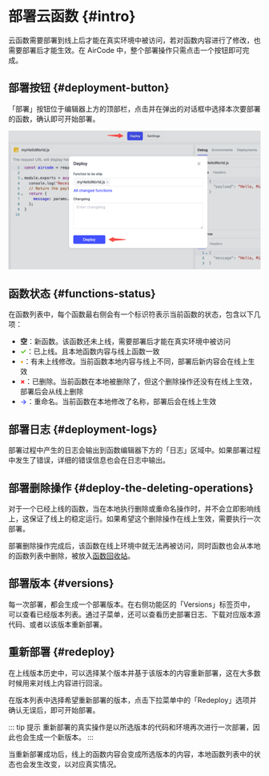 # 部署云函数 {#intro}

云函数需要部署到线上后才能在真实环境中被访问，若对函数内容进行了修改，也需要部署后才能生效。在 AirCode 中，整个部署操作只需点击一个按钮即可完成。

## 部署按钮 {#deployment-button}

「部署」按钮位于编辑器上方的顶部栏，点击并在弹出的对话框中选择本次要部署的函数，确认即可开始部署。

![](_images/deployment/1668078088330.png)

## 函数状态 {#functions-status}

在函数列表中，每个函数最右侧会有一个标识符表示当前函数的状态，包含以下几项：

- **空**：新函数。该函数还未上线，需要部署后才能在真实环境中被访问
- <span style="color:#52C41A;">**✓**</span>：已上线。且本地函数内容与线上函数一致
- <span style="color:#F5A623;">**•**</span>：有未上线修改。当前函数本地内容与线上不同，部署后新内容会在线上生效
- <span style="color:#f00;">**×**</span>：已删除。当前函数在本地被删除了，但这个删除操作还没有在线上生效，部署后会从线上删除
- <span style="color:#4250FF;">**→**</span>：重命名。当前函数在本地修改了名称，部署后会在线上生效

## 部署日志 {#deployment-logs}

部署过程中产生的日志会输出到函数编辑器下方的「日志」区域中。如果部署过程中发生了错误，详细的错误信息也会在日志中输出。

## 部署删除操作 {#deploy-the-deleting-operations}

对于一个已经上线的函数，当在本地执行删除或重命名操作时，并不会立即影响线上，这保证了线上的稳定运行。如果希望这个删除操作在线上生效，需要执行一次部署。

部署删除操作完成后，该函数在线上环境中就无法再被访问，同时函数也会从本地的函数列表中删除，被放入[函数回收站](/guide/functions/recycle.html)。

## 部署版本 {#versions}

每一次部署，都会生成一个部署版本。在右侧功能区的「Versions」标签页中，可以查看已经版本列表。通过子菜单，还可以查看历史部署日志、下载对应版本源代码、或者以该版本重新部署。

## 重新部署 {#redeploy}

在上线版本历史中，可以选择某个版本并基于该版本的内容重新部署，这在大多数时候用来对线上内容进行回滚。

在版本列表中选择希望重新部署的版本，点击下拉菜单中的「Redeploy」选项并确认无误后，即可开始部署。

::: tip 提示
重新部署的真实操作是以所选版本的代码和环境再次进行一次部署，因此也会生成一个新版本。
:::

当重新部署成功后，线上的函数内容会变成所选版本的内容，本地函数列表中的状态也会发生改变，以对应真实情况。

